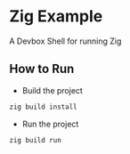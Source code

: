 # Zig Example

A Devbox Shell for running Zig

## How to Run

* Build the project

```bash
zig build install
```

* Run the project

```bash
zig build run
```
